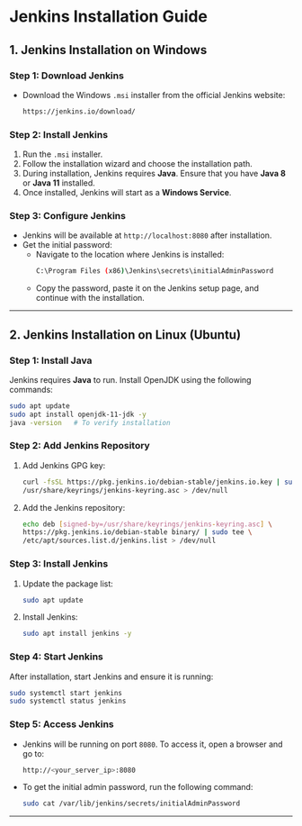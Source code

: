 # Jenkins Installation Guide

## **1. Jenkins Installation on Windows**

### **Step 1: Download Jenkins**

- Download the Windows `.msi` installer from the official Jenkins website:
  ```bash
  https://jenkins.io/download/
  ```

### **Step 2: Install Jenkins**

1. Run the `.msi` installer.
2. Follow the installation wizard and choose the installation path.
3. During installation, Jenkins requires **Java**. Ensure that you have **Java 8** or **Java 11** installed.
4. Once installed, Jenkins will start as a **Windows Service**.

### **Step 3: Configure Jenkins**

- Jenkins will be available at `http://localhost:8080` after installation.
- Get the initial password:
  - Navigate to the location where Jenkins is installed:
    ```bash
    C:\Program Files (x86)\Jenkins\secrets\initialAdminPassword
    ```
  - Copy the password, paste it on the Jenkins setup page, and continue with the installation.

---

## **2. Jenkins Installation on Linux (Ubuntu)**

### **Step 1: Install Java**

Jenkins requires **Java** to run. Install OpenJDK using the following commands:

```bash
sudo apt update
sudo apt install openjdk-11-jdk -y
java -version   # To verify installation
```

### **Step 2: Add Jenkins Repository**

1. Add Jenkins GPG key:
   ```bash
   curl -fsSL https://pkg.jenkins.io/debian-stable/jenkins.io.key | sudo tee \
   /usr/share/keyrings/jenkins-keyring.asc > /dev/null
   ```

2. Add the Jenkins repository:
   ```bash
   echo deb [signed-by=/usr/share/keyrings/jenkins-keyring.asc] \
   https://pkg.jenkins.io/debian-stable binary/ | sudo tee \
   /etc/apt/sources.list.d/jenkins.list > /dev/null
   ```

### **Step 3: Install Jenkins**

1. Update the package list:
   ```bash
   sudo apt update
   ```

2. Install Jenkins:
   ```bash
   sudo apt install jenkins -y
   ```

### **Step 4: Start Jenkins**

After installation, start Jenkins and ensure it is running:

```bash
sudo systemctl start jenkins
sudo systemctl status jenkins
```

### **Step 5: Access Jenkins**

- Jenkins will be running on port `8080`. To access it, open a browser and go to:
  ```bash
  http://<your_server_ip>:8080
  ```

- To get the initial admin password, run the following command:
  ```bash
  sudo cat /var/lib/jenkins/secrets/initialAdminPassword
  ```

---
 